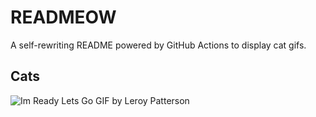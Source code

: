# READMEOW

A self-rewriting README powered by GitHub Actions to display cat gifs.

## Cats

![Im Ready Lets Go GIF by Leroy Patterson](https://media2.giphy.com/media/CjmvTCZf2U3p09Cn0h/200.gif?cid=9acd02da8ny69ks1rxf759uwcvvn5m12glk97pwuy5yzh6ys&ep=v1_gifs_search&rid=200.gif&ct=g)
